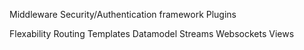 

Middleware
Security/Authentication framework
Plugins

Flexability
Routing
Templates
Datamodel
Streams
Websockets
Views


